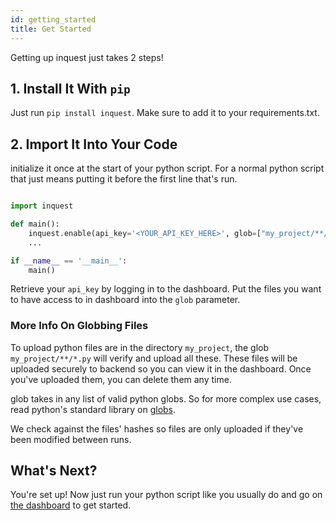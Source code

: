```yaml
---
id: getting_started
title: Get Started
---
```


Getting up inquest just takes 2 steps!

## 1. Install It With `pip`

Just run `pip install inquest`. Make sure to add it to your requirements.txt.

## 2. Import It Into Your Code

initialize it once at the start of your python script.
For a normal python script that just means putting it before the
first line that's run.

```python

import inquest

def main():
    inquest.enable(api_key='<YOUR_API_KEY_HERE>', glob=["my_project/**/*.py"])
    ...

if __name__ == '__main__':
    main()
```

Retrieve your `api_key` by logging in to the dashboard. Put the files you want
to have access to in dashboard into the `glob` parameter.

### More Info On Globbing Files

To upload python files are in the directory `my_project`, the glob `my_project/**/*.py` will
verify and upload all these. These files will be uploaded securely to backend so you can view 
it in the dashboard. Once you've uploaded them, you can delete them any time.

glob takes in any list of valid python globs. So for more complex use cases, read python's standard 
library on [globs](https://docs.python.org/3/library/glob.html). 

We check against the files' hashes so files are only uploaded if they've been modified between runs.

## What's Next?

You're set up! Now just run your python script like you usually do and go on [the dashboard](https://inquest.dev/dashboard) to get started.
